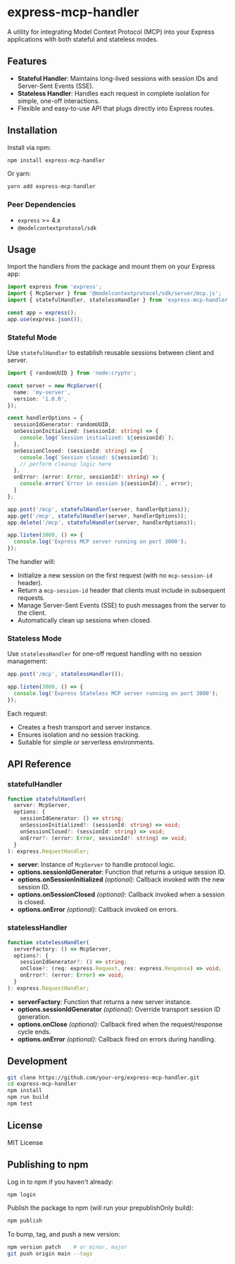 # express-mcp-handler

A utility for integrating Model Context Protocol (MCP) into your Express applications with both stateful and stateless modes.

## Features

- **Stateful Handler**: Maintains long-lived sessions with session IDs and Server-Sent Events (SSE).
- **Stateless Handler**: Handles each request in complete isolation for simple, one-off interactions.
- Flexible and easy-to-use API that plugs directly into Express routes.

## Installation

Install via npm:

```bash
npm install express-mcp-handler
```

Or yarn:

```bash
yarn add express-mcp-handler
```

### Peer Dependencies

- `express` >= 4.x
- `@modelcontextprotocol/sdk`

## Usage

Import the handlers from the package and mount them on your Express app:

```ts
import express from 'express';
import { McpServer } from '@modelcontextprotocol/sdk/server/mcp.js';
import { statefulHandler, statelessHandler } from 'express-mcp-handler';

const app = express();
app.use(express.json());
```

### Stateful Mode

Use `statefulHandler` to establish reusable sessions between client and server.

```ts
import { randomUUID } from 'node:crypto';

const server = new McpServer({
  name: 'my-server',
  version: '1.0.0',
});

const handlerOptions = {
  sessionIdGenerator: randomUUID,
  onSessionInitialized: (sessionId: string) => {
    console.log(`Session initialized: ${sessionId}`);
  },
  onSessionClosed: (sessionId: string) => {
    console.log(`Session closed: ${sessionId}`);
    // perform cleanup logic here
  },
  onError: (error: Error, sessionId?: string) => {
    console.error(`Error in session ${sessionId}:`, error);
  }
};

app.post('/mcp', statefulHandler(server, handlerOptions));
app.get('/mcp', statefulHandler(server, handlerOptions));
app.delete('/mcp', statefulHandler(server, handlerOptions));

app.listen(3000, () => {
  console.log('Express MCP server running on port 3000');
});
```

The handler will:

- Initialize a new session on the first request (with no `mcp-session-id` header).
- Return a `mcp-session-id` header that clients must include in subsequent requests.
- Manage Server-Sent Events (SSE) to push messages from the server to the client.
- Automatically clean up sessions when closed.

### Stateless Mode

Use `statelessHandler` for one-off request handling with no session management:

```ts
app.post('/mcp', statelessHandler());

app.listen(3000, () => {
  console.log('Express Stateless MCP server running on port 3000');
});
```

Each request:

- Creates a fresh transport and server instance.
- Ensures isolation and no session tracking.
- Suitable for simple or serverless environments.

## API Reference

### statefulHandler

```ts
function statefulHandler(
  server: McpServer,
  options: {
    sessionIdGenerator: () => string;
    onSessionInitialized?: (sessionId: string) => void;
    onSessionClosed?: (sessionId: string) => void;
    onError?: (error: Error, sessionId?: string) => void;
  }
): express.RequestHandler;
```

- **server**: Instance of `McpServer` to handle protocol logic.
- **options.sessionIdGenerator**: Function that returns a unique session ID.
- **options.onSessionInitialized** _(optional)_: Callback invoked with the new session ID.
- **options.onSessionClosed** _(optional)_: Callback invoked when a session is closed.
- **options.onError** _(optional)_: Callback invoked on errors.

### statelessHandler

```ts
function statelessHandler(
  serverFactory: () => McpServer,
  options?: {
    sessionIdGenerator?: () => string;
    onClose?: (req: express.Request, res: express.Response) => void;
    onError?: (error: Error) => void;
  }
): express.RequestHandler;
```

- **serverFactory**: Function that returns a new server instance.
- **options.sessionIdGenerator** _(optional)_: Override transport session ID generation.
- **options.onClose** _(optional)_: Callback fired when the request/response cycle ends.
- **options.onError** _(optional)_: Callback fired on errors during handling.

## Development

```bash
git clone https://github.com/your-org/express-mcp-handler.git
cd express-mcp-handler
npm install
npm run build
npm test
```

## License

MIT License

## Publishing to npm

Log in to npm if you haven't already:
```bash
npm login
```

Publish the package to npm (will run your prepublishOnly build):
```bash
npm publish
```

To bump, tag, and push a new version:
```bash
npm version patch    # or minor, major
git push origin main --tags
```
